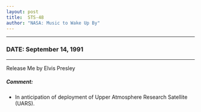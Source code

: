 ```yaml
---
layout: post
title:  STS-48
author: "NASA: Music to Wake Up By"
---
```


----
### DATE: September 14, 1991
----
Release Me by Elvis Presley

##### Comment:
* In anticipation of deployment of Upper Atmosphere Research Satellite (UARS).
